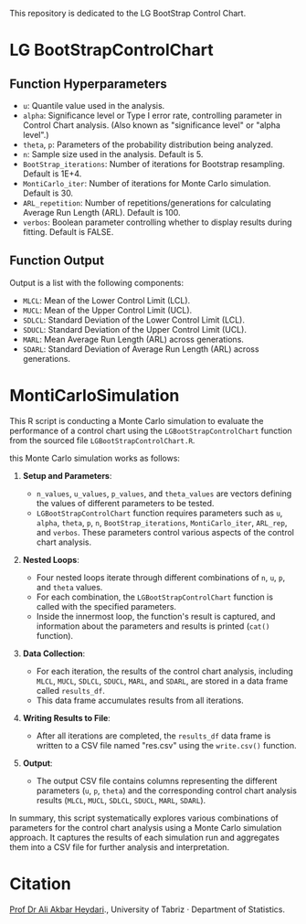 This repository is dedicated to the LG BootStrap Control Chart. 
# LG BootStrapControlChart
## Function Hyperparameters

- `u`: Quantile value used in the analysis.
- `alpha`: Significance level or Type I error rate, controlling parameter in Control Chart analysis. (Also known as "significance level" or "alpha level".)
- `theta`, `p`: Parameters of the probability distribution being analyzed.
- `n`: Sample size used in the analysis. Default is 5.
- `BootStrap_iterations`: Number of iterations for Bootstrap resampling. Default is 1E+4.
- `MontiCarlo_iter`: Number of iterations for Monte Carlo simulation. Default is 30.
- `ARL_repetition`: Number of repetitions/generations for calculating Average Run Length (ARL). Default is 100.
- `verbos`: Boolean parameter controlling whether to display results during fitting. Default is FALSE.

## Function Output

Output is a list with the following components:
- `MLCL`: Mean of the Lower Control Limit (LCL).
- `MUCL`: Mean of the Upper Control Limit (UCL).
- `SDLCL`: Standard Deviation of the Lower Control Limit (LCL).
- `SDUCL`: Standard Deviation of the Upper Control Limit (UCL).
- `MARL`: Mean Average Run Length (ARL) across generations.
- `SDARL`: Standard Deviation of Average Run Length (ARL) across generations.
# MontiCarloSimulation
This R script is conducting a Monte Carlo simulation to evaluate the performance of a control chart using the `LGBootStrapControlChart` function from the sourced file `LGBootStrapControlChart.R`.

this Monte Carlo simulation works as follows:

1. **Setup and Parameters**: 
   - `n_values`, `u_values`, `p_values`, and `theta_values` are vectors defining the values of different parameters to be tested.
   - `LGBootStrapControlChart` function requires parameters such as `u`, `alpha`, `theta`, `p`, `n`, `BootStrap_iterations`, `MontiCarlo_iter`, `ARL_rep`, and `verbos`. These parameters control various aspects of the control chart analysis.

2. **Nested Loops**:
   - Four nested loops iterate through different combinations of `n`, `u`, `p`, and `theta` values. 
   - For each combination, the `LGBootStrapControlChart` function is called with the specified parameters.
   - Inside the innermost loop, the function's result is captured, and information about the parameters and results is printed (`cat()` function).
   
3. **Data Collection**:
   - For each iteration, the results of the control chart analysis, including `MLCL`, `MUCL`, `SDLCL`, `SDUCL`, `MARL`, and `SDARL`, are stored in a data frame called `results_df`.
   - This data frame accumulates results from all iterations.

4. **Writing Results to File**:
   - After all iterations are completed, the `results_df` data frame is written to a CSV file named "res.csv" using the `write.csv()` function.

5. **Output**:
   - The output CSV file contains columns representing the different parameters (`u`, `p`, `theta`) and the corresponding control chart analysis results (`MLCL`, `MUCL`, `SDLCL`, `SDUCL`, `MARL`, `SDARL`).

In summary, this script systematically explores various combinations of parameters for the control chart analysis using a Monte Carlo simulation approach. It captures the results of each simulation run and aggregates them into a CSV file for further analysis and interpretation.





# Citation

[Prof Dr Ali Akbar Heydari](https://scholar.google.com/citations?user=68RAHCoAAAAJ&hl=en).,
University of Tabriz ·
Department of Statistics.
